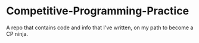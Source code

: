 # Competitive-Programming-Practice
A repo that contains code and info that I've written, on my path to become a CP ninja. 
